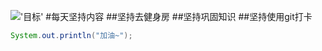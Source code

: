 !['目标'](https://ss0.bdstatic.com/94oJfD_bAAcT8t7mm9GUKT-xh_/timg?image&quality=100&size=b4000_4000&sec=1496157094&di=62ffbdbd7978a964d75535d6d1ec1763&src=http://i.dimg.cc/dc/f7/8c/54/e6/4d/8a/10/a7/02/12/48/c4/49/bc/56.jpg)
#每天坚持内容
##坚持去健身房
##坚持巩固知识
##坚持使用git打卡

```java
System.out.println("加油~");
```
